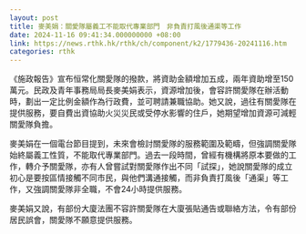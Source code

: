 ```yaml
---
layout: post
title: 麥美娟：關愛隊屬義工不能取代專業部門　非負責打風後通渠等工作
date: 2024-11-16 09:41:34.000000000 +08:00
link: https://news.rthk.hk/rthk/ch/component/k2/1779436-20241116.htm
categories: rthk
---
```


《施政報告》宣布恒常化關愛隊的撥款，將資助金額增加五成，兩年資助增至150萬元。民政及青年事務局局長麥美娟表示，資源增加後，會容許關愛隊在辦活動時，劃出一定比例金額作為行政費，並可聘請兼職協助。她又說，過往有關愛隊在提供服務，要自費出資協助火災災民或受停水影響的住戶，她期望增加資源可減輕關愛隊負擔。

麥美娟在一個電台節目提到，未來會檢討關愛隊的服務範圍及範疇，但強調關愛隊始終屬義工性質，不能取代專業部門。過去一段時間，曾經有機構將原本要做的工作，轉介予關愛隊，亦有人曾嘗試對關愛隊作出不同「試探」，她說關愛隊的成立初心是要按區情接觸不同市民，與他們溝通接觸，而非負責打風後「通渠」等工作，又強調關愛隊非全職，不會24小時提供服務。

麥美娟又說，有部份大廈法團不容許關愛隊在大廈張貼通告或聯絡方法，令有部份居民誤會，關愛隊不願意提供服務。
